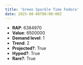 ```yaml
---
title: 'Green Sparkle Time Fedora'
date: 2025-08-06T00:00:00Z
---
```

- **RAP**: 6384970
- **Value**: 6500000
- **Demand level**: 1
- **Trend**: 2
- **Projected?**: True
- **Hyped?**: True
- **Rare?**: True
